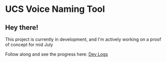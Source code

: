 # UCS Voice Naming Tool


## Hey there!
This project is currently in development, and I'm actively working on a proof of concept for mid July

Follow along and see the progress here: [Dev Logs](https://github.com/SoundsLikeJonny/UCS-Voice-Naming-Tool/wiki/Dev-Logs)
